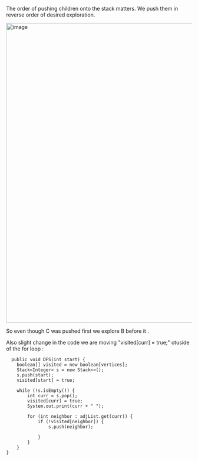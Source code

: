 The order of pushing children onto the stack matters. 
We push them in reverse order of desired exploration.

<img width="811" alt="image" src="https://github.com/user-attachments/assets/a7e55876-439f-4951-abb3-7cac47b639f3">

So even though C was pushed first we explore B before it .



Also slight change in the code we are moving  "visited[curr] = true;" otuside of the for loop :


      public void DFS(int start) {
        boolean[] visited = new boolean[vertices];
        Stack<Integer> s = new Stack<>();
        s.push(start);
        visited[start] = true;

        while (!s.isEmpty()) {
            int curr = s.pop();
            visited[curr] = true;
            System.out.print(curr + " ");

            for (int neighbor : adjList.get(curr)) {
                if (!visited[neighbor]) {
                    s.push(neighbor);
                    
                }
            }
        }
    }

